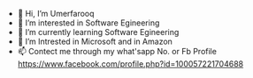 - 👋 Hi, I’m Umerfarooq
- 👀 I’m interested in Software Egineering
- 🌱 I’m currently learning Software Egineering
- 💞️ I’m Intrested in Microsoft and in Amazon
- 📫 Contect me through my what'sapp No. or Fb Profile
https://www.facebook.com/profile.php?id=100057221704688

<!---
umerfaro/umerfaro is a ✨ special ✨ repository because its `README.md` (this file) appears on your GitHub profile.
You can click the Preview link to take a look at your changes.
--->
